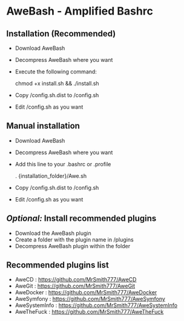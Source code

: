 AweBash - Amplified Bashrc
==========================

Installation (Recommended)
--------------------------
 - Download AweBash 
 - Decompress AweBash where you want
 - Execute the following command:


    chmod +x install.sh && ./install.sh


 - Copy /config.sh.dist to /config.sh
 - Edit /config.sh as you want
    
Manual installation
-------------------
 - Download AweBash 
 - Decompress AweBash where you want
 - Add this line to your .bashrc or .profile


    . {installation_folder}/Awe.sh


 - Copy /config.sh.dist to /config.sh
 - Edit /config.sh as you want

_Optional:_ Install recommended plugins
---------------------------------------

 - Download the AweBash plugin
 - Create a folder with the plugin name in /plugins
 - Decompress AweBash plugin within the folder

Recommended plugins list
------------------------

 - AweCD : https://github.com/MrSmith777/AweCD
 - AweGit : https://github.com/MrSmith777/AweGit
 - AweDocker : https://github.com/MrSmith777/AweDocker
 - AweSymfony : https://github.com/MrSmith777/AweSymfony
 - AweSystemInfo : https://github.com/MrSmith777/AweSystemInfo
 - AweTheFuck : https://github.com/MrSmith777/AweTheFuck